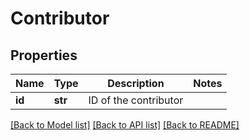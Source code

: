 # Contributor

## Properties
Name | Type | Description | Notes
------------ | ------------- | ------------- | -------------
**id** | **str** | ID of the contributor | 

[[Back to Model list]](../README.md#documentation-for-models) [[Back to API list]](../README.md#documentation-for-api-endpoints) [[Back to README]](../README.md)

